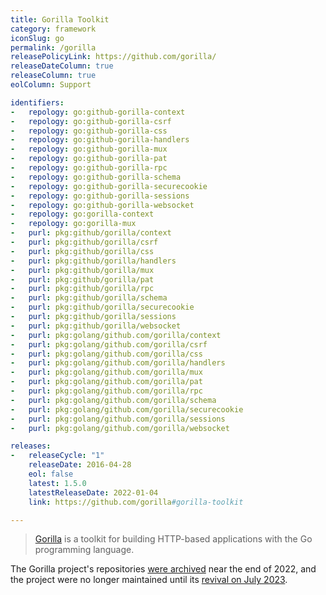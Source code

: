 ```yaml
---
title: Gorilla Toolkit
category: framework
iconSlug: go
permalink: /gorilla
releasePolicyLink: https://github.com/gorilla/
releaseDateColumn: true
releaseColumn: true
eolColumn: Support

identifiers:
-   repology: go:github-gorilla-context
-   repology: go:github-gorilla-csrf
-   repology: go:github-gorilla-css
-   repology: go:github-gorilla-handlers
-   repology: go:github-gorilla-mux
-   repology: go:github-gorilla-pat
-   repology: go:github-gorilla-rpc
-   repology: go:github-gorilla-schema
-   repology: go:github-gorilla-securecookie
-   repology: go:github-gorilla-sessions
-   repology: go:github-gorilla-websocket
-   repology: go:gorilla-context
-   repology: go:gorilla-mux
-   purl: pkg:github/gorilla/context
-   purl: pkg:github/gorilla/csrf
-   purl: pkg:github/gorilla/css
-   purl: pkg:github/gorilla/handlers
-   purl: pkg:github/gorilla/mux
-   purl: pkg:github/gorilla/pat
-   purl: pkg:github/gorilla/rpc
-   purl: pkg:github/gorilla/schema
-   purl: pkg:github/gorilla/securecookie
-   purl: pkg:github/gorilla/sessions
-   purl: pkg:github/gorilla/websocket
-   purl: pkg:golang/github.com/gorilla/context
-   purl: pkg:golang/github.com/gorilla/csrf
-   purl: pkg:golang/github.com/gorilla/css
-   purl: pkg:golang/github.com/gorilla/handlers
-   purl: pkg:golang/github.com/gorilla/mux
-   purl: pkg:golang/github.com/gorilla/pat
-   purl: pkg:golang/github.com/gorilla/rpc
-   purl: pkg:golang/github.com/gorilla/schema
-   purl: pkg:golang/github.com/gorilla/securecookie
-   purl: pkg:golang/github.com/gorilla/sessions
-   purl: pkg:golang/github.com/gorilla/websocket

releases:
-   releaseCycle: "1"
    releaseDate: 2016-04-28
    eol: false
    latest: 1.5.0
    latestReleaseDate: 2022-01-04
    link: https://github.com/gorilla#gorilla-toolkit

---
```


> [Gorilla](https://github.com/gorilla/) is a toolkit for building HTTP-based applications with the
> Go programming language.

The Gorilla project's repositories [were archived](https://www.reddit.com/r/golang/comments/zh0w0p/gorilla_web_toolkit_is_now_in_archive_only_mode/)
near the end of 2022, and the project were no longer maintained until its [revival on July
2023](https://gorilla.github.io/blog/2023-07-17-project-status-update/).
